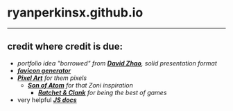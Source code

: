# ryanperkinsx.github.io

---

## credit where credit is due:
- *portfolio idea "borrowed" from* [***David Zhao***](https://davidzhao98.github.io/)*, solid presentation format*
- [***favicon generator***](https://realfavicongenerator.net/)
- [***Pixel Art***](https://www.pixilart.com/draw) *for them pixels*
  - [***Son of Atom***](https://www.deviantart.com/sonofatom101) *for that Zoni inspiration*
    - [***Ratchet & Clank***](https://en.wikipedia.org/wiki/Ratchet_%26_Clank) *for being the best of games*
- very helpful [***JS docs***](https://javascript.info/custom-elements)